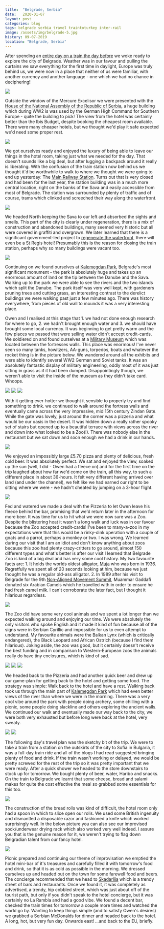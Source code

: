 ```yaml
---
title:  "Belgrade, Serbia"
date:   2020-01-07
layout: post
categories: blog
tags: belgrade serbia travel traintoturkey inter-rail
image: /assets/img/belgrade-5.jpg
history: 09-07-2019
location: "Belgrade, Serbia"
---
```


After spending an [entire day on a train the day before](/blog/train-to-turkey-zagreb-to-belgrade) we woke ready to explore the city of Belgrade. Weather was in our favour and pulling the curtains we saw everything for the first time in daylight, Europe was truly behind us, we were now in a place that neither of us were familiar, with another currency and another language - one which we had no chance in deciphering!

![][photo-1]

Outside the window of the Mercure Excelisor we were presented with the [House of the National Assembly of the Republic of Serbia](https://en.wikipedia.org/wiki/House_of_the_National_Assembly_of_the_Republic_of_Serbia), a huge building which during WW2 is was used by the German High Command for Southern Europe - quite the building to pick! The view from the hotel was certainly better than the Ibis Budget, despite booking the cheapest room available. There were many cheaper hotels, but we thought we'd play it safe expected we'd need some proper rest.

![][photo-2]

We got ourselves ready and enjoyed the luxury of being able to leave our things in the hotel room, taking just what we needed for the day. That doesn't sounds like a big deal, but after lugging a backpack around it really is liberating. With the confusion of the train station now behind us we thought it'd be worthwhile to walk to where we thought we were going to end up yesterday: The [Main Railway Station](https://en.wikipedia.org/wiki/Belgrade_Main_railway_station). Turns out that is very closed and had been for the last year, the station building was in a much more central location, right on the banks of the Sava and easily accessible from most of Belgrade. The station was surrounded by plenty of traffic and of course, trams which clinked and screeched their way along the waterfront.

![][photo-3]

We headed North keeping the Sava to our left and absorbed the sights and smells. This part of the city is clearly under regeneration, there is a mix of construction and abandoned buildings, many seemed very historic but all were covered in graffiti and overgrown. We later learned that there is a significant government-led project to [regenerate the waterfront](https://en.wikipedia.org/wiki/Belgrade_Waterfront), there will even be a St Regis hotel! Presumably this is the reason for closing the train station, perhaps why so many buildings were vacant too.

![][photo-4]

Continuing on we found ourselves at [Kalemegdan Park](https://en.wikipedia.org/wiki/Kalemegdan_Park), Belgrade's most significant monument - the park is absolutely huge and takes up an enormous amount of land on the tip between the Danube and the Sava. Walking up to the park we were able to see the rivers and the two islands which split the Danube. The park itself was very well kept, with gardeners pruning trees and cutting grass, an interesting contrast to the derelict buildings we were walking past just a few minutes ago. There was history everywhere, from pieces of old wall to mounds it was a very interesting place.

Owen and I realised at this stage that 1. we had not done enough research for where to go, 2. we hadn't brought enough water and 3. we should have brought some local currency. It was beginning to get pretty warm and the few places we passed that were selling water didn't accept credit-cards. We soldiered on and found ourselves at a [Military Museum](https://en.wikipedia.org/wiki/Military_Museum,_Belgrade) which was located between the fortresses walls. This place was enormous! I've never seen so many tanks, howitzers, AA-guns, torpedos, boats and whatever the rocket thing is in the picture below. We wandered around all the exhibits and were able to identify several WW2 German and Soviet tanks. It was an absolutely fantastic display of military engineering, oddly most of it was just sitting in grass as if it had been dumped. Disappointingly though, we weren't able to visit the inside of the museum as they didn't take card. Whoops.

![][photo-7]
![][photo-9]
![][photo-10]

With it getting ever-hotter we thought it sensible to properly try and find something to drink. we continued to walk around the fortress walls and eventually came across the very impressive, mid 15th century Zindan Gate. While the gate was lovely, just around the corner was a pizzeria and what would be our oasis in the desert. It was hidden down a really rather spooky set of stairs but opened up to a beautiful terrace with views across the river and down into what looked to be a Zoo(!). There was nobody else in the restaurant but we sat down and soon enough we had a drink in our hands.

![][photo-11]

We enjoyed an impossibly large £5.70 pizza and plenty of delicious, fresh cold beer. It was absolutely perfect. We sat and enjoyed the view, soaked up the sun (well, I did - Owen had a fleece on) and for the first time on the trip laughed about how far we'd come on the train, all this way, to such a different place in about 36-hours. It felt very different having arrived over land (and under the channel), we felt like we had earned our right to be sitting where we were - we hadn't cheated by jumping on a 3-hour flight.

![][photo-16]

Fed and watered we made a deal with the Pizzeria to let Owen leave his fleece behind the bar, promising that we'd return later in the afternoon for more beer. It was time for us to hit what we were now sure was a Zoo. Despite the blistering heat it wasn't a long walk and luck was in our favour because the Zoo accepted credit-cards! I've been to many-a-zoo in my expectations were that this would be a rinky-dink operation with a couple of goats and a parrot, perhaps a monkey or two. I was wrong. We learned during our visit that I am an idiot and don't know anything about zoos because this zoo had plenty crazy-critters to go around, almost 150 different types and what's better is after our visit I learned that Belgrade Zoo is kind of a big deal and has very some cool history. My two favourite facts are: 1. It holds the worlds oldest alligator, [Muja](https://en.wikipedia.org/wiki/Muja_(alligator)) who was born in 1936. Regretfully we spent all of 20 seconds looking at him, because we just thought he was a regular old-ass alligator. 2. In 1989 after his visit to Belgrade for the 9th [Non-Aligned Movement Summit](https://en.wikipedia.org/wiki/Non-Aligned_Movement), Muammar Gaddafi donated six Arabian Camels which he travelled with in order to ensure he had fresh camel milk. I can't corroborate the later fact, but I thought it hilarious regardless.  

![][photo-14]

The Zoo did have some very cool animals and we spent a lot longer than we expected walking around and enjoying our time. We were absolutely the only visitors who spoke English and it made it kind of fun because all of the signs were in Serbian Cyrillic and impossible for us to even attempt to understand. My favourite animals were the Balkan Lynx (which is critically endangered), the Black Leopard and African Ostrich (because I find them hilarious). Joking aside, the zoo was good, but it certainly doesn't receive the best funding and in comparison to Western-European zoos the animals really do have tiny enclosures, which is kind of sad.

![][photo-12]
![][photo-13]
![][photo-15]

We headed back to the Pizzeria and had another quick beer and drew up our game-plan for getting back to the hotel and getting some food. The strategy was simple: Walk back to the hotel and have a rest. Walking back took us through the main part of [Kalemegdan Park](https://en.wikipedia.org/wiki/Kalemegdan_Park) which had even better views of the river than where we were in the morning. There was a very cool vibe around the park with people doing archery, some chilling with a picnic, some people doing slackline and others exploring the ancient walls. We continued our walk and eventually made our way back to the city, we were both very exhausted but before long were back at the hotel, very sweaty.

![][photo-17]
![][photo-18]

The following day's travel plan was the sketchy bit of the trip. We were to take a train from a station on the outskirts of the city to Sofia in Bulgaria, it was a full-day train ride and all of the blogs I had read suggested bringing plenty of food and drink. If the train wasn't working or delayed, we would be pretty screwed for the rest of the trip so it was pretty important that we were ready. After a quick shower we headed to the store downstairs to stock up for tomorrow. We bought plenty of beer, water, Haribo and snacks. On the train to Belgrade we learnt that some cheese, bread and salami makes for quite the cost effective the meal so grabbed some essentials for this too.

![][photo-20]

The construction of the bread rolls was kind of difficult, the hotel room only had a spoon in which to slice open our rolls. We used some British ingenuity and dismantled a disposable razor and fashioned a knife which worked surprisingly well. In the below picture you can also see our improvised sock/underwear drying rack which also worked very well indeed. I assure you that is the genuine reason for it, we weren't trying to flag down Belgradian talent from our fancy hotel.

![][photo-19]

Picnic prepared and continuing our theme of improvisation we emptied the hotel mini-bar of it's treasures and carefully filled it with tomorrow's food and drink, so that it is as cold as possible in the morning. We dressed ourselves up and headed out on the town for some farewell food and beers. The concierge recommended that we head to [Skadarlija](https://en.wikipedia.org/wiki/Skadarlija) which is a trendy street of bars and restaurants. Once we found it, it was completely as advertised, a trendy, hip cobbled street, which was just about off of the tourist path, but only if you didn't speak to the hotel concierge, but it was certainly no La Rambla and had a good vibe. We found a decent bar, checked the train times for tomorrow a couple more times and watched the world go by. Wanting to keep things simple (and to satisfy Owen's desires) we grabbed a Serbian McDonalds for dinner and headed back to the hotel. A long, hot, but very fun day. Onwards east! ...and back to the EU, briefly.

[photo-1]: /assets/img/belgrade-1.jpg
[photo-2]: /assets/img/belgrade-2.jpg
[photo-3]: /assets/img/belgrade-3.jpg
[photo-4]: /assets/img/belgrade-4.jpg
[photo-5]: /assets/img/belgrade-5.jpg
[photo-6]: /assets/img/belgrade-6.jpg
[photo-7]: /assets/img/belgrade-7.jpg
[photo-8]: /assets/img/belgrade-8.jpg
[photo-9]: /assets/img/belgrade-9.jpg
[photo-10]: /assets/img/belgrade-10.jpg
[photo-11]: /assets/img/belgrade-11.jpg
[photo-12]: /assets/img/belgrade-12.jpg
[photo-13]: /assets/img/belgrade-13.jpg
[photo-14]: /assets/img/belgrade-14.jpg
[photo-15]: /assets/img/belgrade-15.jpg
[photo-16]: /assets/img/belgrade-16.jpg
[photo-17]: /assets/img/belgrade-17.jpg
[photo-18]: /assets/img/belgrade-18.jpg
[photo-19]: /assets/img/belgrade-19.jpg
[photo-20]: /assets/img/belgrade-20.jpg
